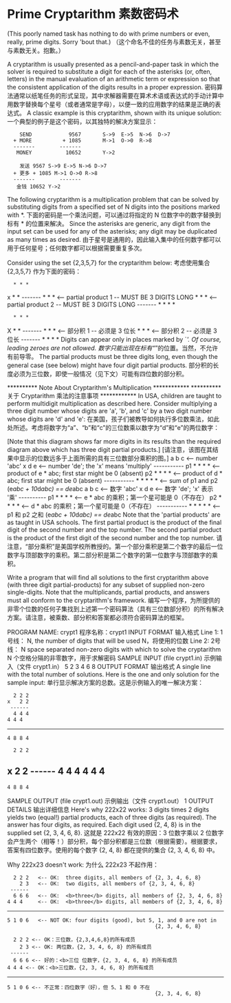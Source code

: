 # Prime Cryptarithm 素数密码术

(This poorly named task has nothing to do with prime numbers or even, really, prime digits. Sorry 'bout that.)
（这个命名不佳的任务与素数无关，甚至与素数无关。抱歉。）

A cryptarithm is usually presented as a pencil-and-paper task in which the solver is required to substitute a digit for each of the asterisks (or, often, letters) in the manual evaluation of an arithmetic term or expression so that the consistent application of the digits results in a proper expression.
密码算法通常以纸笔任务的形式呈现，其中求解器需要在算术术语或表达式的手动计算中用数字替换每个星号（或者通常是字母），以便一致的应用数字的结果是正确的表达式。
A classic example is this cryptarithm, shown with its unique solution:
一个典型的例子是这个密码，以其独特的解决方案显示：

```
    SEND            9567       S->9  E->5  N->6  D->7
  + MORE          + 1085       M->1  O->0  R->8
  -------        -------
   MONEY           10652       Y->2

    发送 9567 S->9 E->5 N->6 D->7
  + 更多 + 1085 M->1 O->0 R->8
  -------        -------
   金钱 10652 Y->2
```

The following cryptarithm is a multiplication problem that can be solved by substituting digits from a specified set of N digits into the positions marked with *.
下面的密码是一个乘法问题，可以通过将指定的 N 位数字中的数字替换到标有 * 的位置来解决。
Since the asterisks are generic, any digit from the input set can be used for any of the asterisks; any digit may be duplicated as many times as desired.
由于星号是通用的，因此输入集中的任何数字都可以用于任何星号；任何数字都可以根据需要重复多次。

Consider using the set {2,3,5,7} for the cryptarithm below:
考虑使用集合 {2,3,5,7} 作为下面的密码：

      * * *
   x    * *
    -------
      * * *         <-- partial product 1 -- MUST BE 3 DIGITS LONG
    * * *           <-- partial product 2 -- MUST BE 3 DIGITS LONG
    -------
    * * * *

      * * *
   X    * *
    -------
      * * * <-- 部分积 1 -- 必须是 3 位长
    * * * <-- 部分积 2 -- 必须是 3 位长
    -------
    * * * *
Digits can appear only in places marked by `*'. Of course, leading zeroes are not allowed.
数字只能出现在标有“*”的位置。当然，不允许有前导零。
The partial products must be three digits long, even though the general case (see below) might have four digit partial products.
部分积的长度必须为三位数，即使一般情况（见下文）可能有四位数的部分积。

********** Note About Cryptarithm's Multiplication ************
********** 关于 Cryptarithm 乘法的注意事项 ************
In USA, children are taught to perform multidigit multiplication as described here. Consider multiplying a three digit number whose digits are 'a', 'b', and 'c' by a two digit number whose digits are 'd' and 'e':
在美国，孩子们被教导如何执行多位数乘法，如此处所述。考虑将数字为“a”、“b”和“c”的三位数乘以数字为“d”和“e”的两位数字：

[Note that this diagram shows far more digits in its results than
the required diagram above which has three digit partial products.]
[请注意，该图在其结果中显示的位数远多于上面所需的具有三位数部分乘积的图。]
          a b c     <-- number 'abc'
        x   d e     <-- number 'de'; the 'x' means 'multiply'
     -----------
p1      * * * *     <-- product of e * abc; first star might be 0 (absent)
p2    * * * *       <-- product of d * abc; first star might be 0 (absent)
     -----------
      * * * * *     <-- sum of p1 and p2 (e*abc + 10*d*abc) == de*abc
 a b c <-- 数字 'abc' x d e <-- 数字 'de'; 'x' 表示 '乘' ---------- p1 * * * * <-- e * abc 的乘积；第一个星可能是 0（不存在） p2 * * * * <-- d * abc 的乘积；第一个星可能是 0（不存在） ----------- * * * * * <-- p1 和 p2 之和 (e*abc + 10*d*abc) == de*abc
Note that the 'partial products' are as taught in USA schools. The first partial product is the product of the final digit of the second number and the top number. The second partial product is the product of the first digit of the second number and the top number.
请注意，“部分乘积”是美国学校所教授的。第一个部分乘积是第二个数字的最后一位数字与顶部数字的乘积。第二部分积是第二个数字的第一位数字与顶部数字的乘积。

Write a program that will find all solutions to the first cryptarithm above (with three digit partial-products) for any subset of supplied non-zero single-digits. Note that the multiplicands, partial products, and answers must all conform to the cryptarithm's framework.
编写一个程序，为所提供的非零个位数的任何子集找到上述第一个密码算法（具有三位数部分积）的所有解决方案。请注意，被乘数、部分积和答案都必须符合密码算法的框架。

PROGRAM NAME: crypt1
程序名称：crypt1
INPUT FORMAT 输入格式
Line 1:  1号线：	N, the number of digits that will be used
N，将使用的位数
Line 2:  2号线：	N space separated non-zero digits with which to solve the cryptarithm
N 个空格分隔的非零数字，用于求解密码
SAMPLE INPUT (file crypt1.in)
示例输入（文件 crypt1.in）
5
2 3 4 6 8
OUTPUT FORMAT 输出格式
A single line with the total number of solutions. Here is the one and only solution for the sample input:
单行显示解决方案的总数。这是示例输入的唯一解决方案：

      2 2 2
    x   2 2
     ------
      4 4 4
    4 4 4
  ---------
    4 8 8 4

      2 2 2
x 2 2
     ------
      4 4 4
    4 4 4
  ---------
    4 8 8 4
SAMPLE OUTPUT (file crypt1.out)
示例输出（文件 crypt1.out）
1
OUTPUT DETAILS 输出详细信息
Here's why 222x22 works: 3 digits times 2 digits yields two (equal!) partial products, each of three digits (as required). The answer has four digits, as required. Each digit used {2, 4, 8} is in the supplied set {2, 3, 4, 6, 8}.
这就是 222x22 有效的原因：3 位数字乘以 2 位数字会产生两个（相等！）部分积，每个部分积都是三位数（根据需要）。根据要求，答案有四位数字。使用的每个数字 {2, 4, 8} 都在提供的集合 {2, 3, 4, 6, 8} 中。

Why 222x23 doesn't work:
为什么 222x23 不起作用：

      2 2 2   <-- OK:  three digits, all members of {2, 3, 4, 6, 8}
        2 3   <-- OK:  two digits, all members of {2, 3, 4, 6, 8}
     ------
      6 6 6   <-- OK:  <b>three</b> digits, all members of {2, 3, 4, 6, 8}
    4 4 4     <-- OK:  <b>three</b> digits, all members of {2, 3, 4, 6, 8}
  ---------
    5 1 0 6   <-- NOT OK: four digits (good), but 5, 1, and 0 are not in
                                                    {2, 3, 4, 6, 8}

      2 2 2 <-- OK：三位数，{2,3,4,6,8}的所有成员
        2 3 <-- OK: 两位数，{2, 3, 4, 6, 8} 的所有成员
     ------
      6 6 6 <-- 好的：<b>三位 位数字，{2, 3, 4, 6, 8} 的所有成员
    4 4 4 <-- OK：<b>三位数，{2, 3, 4, 6, 8} 的所有成员
  ---------
    5 1 0 6 <-- 不正常：四位数字（好），但 5、1 和 0 不在
                                                    {2, 3, 4, 6, 8}